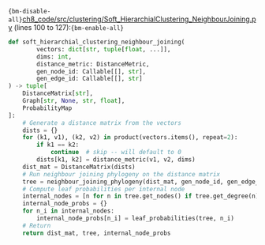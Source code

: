 `{bm-disable-all}`[ch8_code/src/clustering/Soft_HierarchialClustering_NeighbourJoining.py](ch8_code/src/clustering/Soft_HierarchialClustering_NeighbourJoining.py) (lines 100 to 127):`{bm-enable-all}`

```python
def soft_hierarchial_clustering_neighbour_joining(
        vectors: dict[str, tuple[float, ...]],
        dims: int,
        distance_metric: DistanceMetric,
        gen_node_id: Callable[[], str],
        gen_edge_id: Callable[[], str]
) -> tuple[
    DistanceMatrix[str],
    Graph[str, None, str, float],
    ProbabilityMap
]:
    # Generate a distance matrix from the vectors
    dists = {}
    for (k1, v1), (k2, v2) in product(vectors.items(), repeat=2):
        if k1 == k2:
            continue  # skip -- will default to 0
        dists[k1, k2] = distance_metric(v1, v2, dims)
    dist_mat = DistanceMatrix(dists)
    # Run neighbour joining phylogeny on the distance matrix
    tree = neighbour_joining_phylogeny(dist_mat, gen_node_id, gen_edge_id)
    # Compute leaf probabilities per internal node
    internal_nodes = [n for n in tree.get_nodes() if tree.get_degree(n) > 1]
    internal_node_probs = {}
    for n_i in internal_nodes:
        internal_node_probs[n_i] = leaf_probabilities(tree, n_i)
    # Return
    return dist_mat, tree, internal_node_probs
```